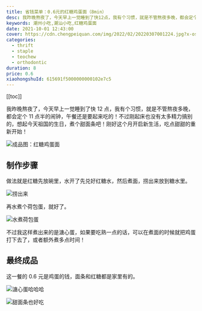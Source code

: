 ```yaml
---
title: 省钱菜单：0.6元的红糖鸡蛋面（8min）
desc: 我昨晚熬夜了，今天早上一觉睡到了快12点，我有个习惯，就是不管熬夜多晚，都会定个11点半的闹钟，午餐还是要起来吃的！不过刚起床也没有太多精力搞别的，想起今天祖国的生日，煮个甜面条吧！刚好这个月开启新生活，吃点甜甜的重新开始！
keywords: 潮州小吃,潮汕小吃,红糖鸡蛋面
date: 2021-10-01 12:43:00
cover: https://cdn.chengpeiquan.com/img/2022/02/20220307001224.jpg?x-oss-process=image/interlace,1
categories:
  - thrift
  - staple
  - teochew
  - orthodontic
duration: 8
price: 0.6
xiaohongshuId: 615691f5000000000102e7c5
---
```


[[toc]]

我昨晚熬夜了，今天早上一觉睡到了快 12 点，我有个习惯，就是不管熬夜多晚，都会定个 11 点半的闹钟，午餐还是要起来吃的！不过刚起床也没有太多精力搞别的，想起今天祖国的生日，煮个甜面条吧！刚好这个月开启新生活，吃点甜甜的重新开始！

![成品图：红糖鸡蛋面](https://cdn.chengpeiquan.com/img/2022/02/20220307001331.jpg?x-oss-process=image/interlace,1)

## 制作步骤

做法就是红糖先放碗里，水开了先兑好红糖水，然后煮面，捞出来放到糖水里。

![捞出来](https://cdn.chengpeiquan.com/img/2022/02/20220307001330.jpg?x-oss-process=image/interlace,1)

再水煮个荷包蛋，就好了。

![水煮荷包蛋](https://cdn.chengpeiquan.com/img/2022/02/20220307001332.jpg?x-oss-process=image/interlace,1)

不过我这样煮出来的是溏心蛋，如果要吃熟一点的话，可以在煮面的时候就把鸡蛋打下去了，或者额外煮多点时间！

## 最终成品

这一餐的 0.6 元是鸡蛋的钱，面条和红糖都是家里有的。

![溏心蛋哈哈哈](https://cdn.chengpeiquan.com/img/2022/02/20220307001333.jpg?x-oss-process=image/interlace,1)

![甜面条也好吃](https://cdn.chengpeiquan.com/img/2022/02/20220307001334.jpg?x-oss-process=image/interlace,1)
